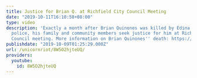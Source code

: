 ```yaml
---
title: Justice for Brian Q. at Richfield City Council Meeting
date: "2019-10-11T16:10:58+08:00"
type: video
description: 'Exactly a month after Brian Quinones was killed by Edina and Richfield
  police, his family and community members seek justice for him at Richfield''s City
  Council meeting. More information on Brian Quinones'' death: https://unicornriot.ninja/2019/minnesota-police-kill-local-hip-hop-artist-after-pursuit/'
publishdate: "2019-10-09T01:25:29.000Z"
url: /unicornriot/8W5O2hjteUQ/
providers:
  youtube:
    id: 8W5O2hjteUQ
---
```

